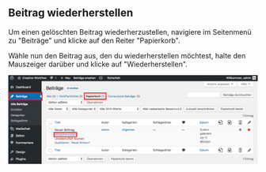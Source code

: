## Beitrag wiederherstellen

Um einen gelöschten Beitrag wiederherzustellen, navigiere im Seitenmenü zu "Beiträge" und klicke auf den Reiter "Papierkorb".

Wähle nun den Beitrag aus, den du wiederherstellen möchtest, halte den Mauszeiger darüber und klicke auf "Wiederherstellen".

![image](./assets/restore.jpg)
